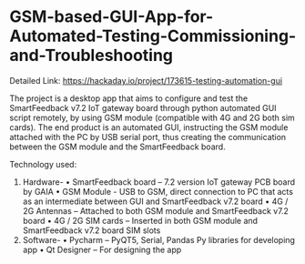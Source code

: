 # GSM-based-GUI-App-for-Automated-Testing-Commissioning-and-Troubleshooting

Detailed Link: https://hackaday.io/project/173615-testing-automation-gui

The project is a desktop app that aims to configure and test the SmartFeedback v7.2 IoT gateway board through python automated GUI script remotely, by using GSM module (compatible with 4G and 2G both sim cards).
The end product is an automated GUI, instructing the GSM module attached with the PC by USB serial port, thus creating the communication between the GSM module and the SmartFeedback board.

Technology used:

1. Hardware-
• SmartFeedback board – 7.2 version IoT gateway PCB board by GAIA
• GSM Module - USB to GSM, direct connection to PC that acts as an intermediate between GUI and SmartFeedback v7.2 board
• 4G / 2G Antennas – Attached to both GSM module and SmartFeedback v7.2 board
• 4G / 2G SIM cards – Inserted in both GSM module and SmartFeedback v7.2 board SIM slots
2. Software-
• Pycharm – PyQT5, Serial, Pandas Py libraries for developing app
• Qt Designer – For designing the app
